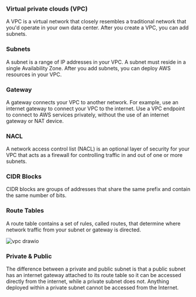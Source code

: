 ### Virtual private clouds (VPC)
A VPC is a virtual network that closely resembles a traditional network that you'd operate in your own data center. After you create a VPC, you can add subnets.

### Subnets
A subnet is a range of IP addresses in your VPC. A subnet must reside in a single Availability Zone. After you add subnets, you can deploy AWS resources in your VPC.

### Gateway
A gateway connects your VPC to another network. For example, use an internet gateway to connect your VPC to the internet. Use a VPC endpoint to connect to AWS services privately, without the use of an internet gateway or NAT device.

### NACL
A network access control list (NACL) is an optional layer of security for your VPC that acts as a firewall for controlling traffic in and out of one or more subnets.

### CIDR Blocks
CIDR blocks are groups of addresses that share the same prefix and contain the same number of bits.

### Route Tables
A route table contains a set of rules, called routes, that determine where network traffic from your subnet or gateway is directed.

![vpc drawio](https://user-images.githubusercontent.com/106158041/200299803-1eaf640c-801d-483a-8536-57e7d32d2867.png)

### Private & Public
The difference between a private and public subnet is that a public subnet has an internet gateway attached to its route table so it can be accessed directly from the internet, while a private subnet does not.
Anything deployed within a private subnet cannot be accessed from the Internet.
